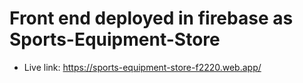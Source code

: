 # Front end deployed in firebase as Sports-Equipment-Store
* Live link: https://sports-equipment-store-f2220.web.app/